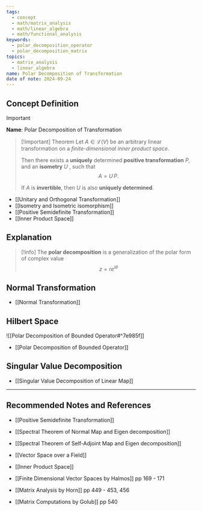 ```yaml
---
tags:
  - concept
  - math/matrix_analysis
  - math/linear_algebra
  - math/functional_analysis
keywords:
  - polar_decomposition_operator
  - polar_decomposition_matrix
topics:
  - matrix_analysis
  - linear_algebra
name: Polar Decomposition of Transformation
date of note: 2024-09-24
---
```


## Concept Definition

>[!important]
>**Name**: Polar Decomposition of Transformation




>[!important] Theorem
>Let $A\in \mathcal{L}(V)$ be an arbitrary linear transformation on a *finite-dimensional inner product space*.
>
>Then there exists a **uniquely** determined **positive transformation** $P$, and an **isometry** $U$ , such that $$A = U\,P.$$ 
>
>If $A$ is **invertible**, then $U$ is also **uniquely determined**.

- [[Unitary and Orthogonal Transformation]]
- [[Isometry and Isometric isomorphism]]
- [[Positive Semidefinite Transformation]]
- [[Inner Product Space]]


## Explanation

>[!info]
>The **polar decomposition** is a generalization of the polar form of complex value $$z = re^{i\theta}$$


## Normal Transformation

- [[Normal Transformation]]



## Hilbert Space

![[Polar Decomposition of Bounded Operator#^7e985f]]

- [[Polar Decomposition of Bounded Operator]]

## Singular Value Decomposition

- [[Singular Value Decomposition of Linear Map]]


-----------
##  Recommended Notes and References



- [[Positive Semidefinite Transformation]]

- [[Spectral Theorem of Normal Map and Eigen decomposition]]
- [[Spectral Theorem of Self-Adjoint Map and Eigen decomposition]]


- [[Vector Space over a Field]]
- [[Inner Product Space]]

- [[Finite Dimensional Vector Spaces by Halmos]] pp 169 - 171
- [[Matrix Analysis by Horn]] pp 449 - 453, 456
- [[Matrix Computations by Golub]] pp 540